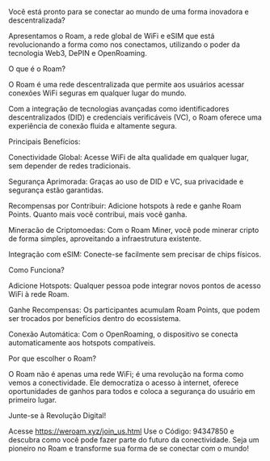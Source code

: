 Você está pronto para se conectar ao mundo de uma forma inovadora e descentralizada? 

Apresentamos o Roam, a rede global de WiFi e eSIM que está revolucionando a forma como nos conectamos, utilizando o poder da tecnologia Web3, DePIN e OpenRoaming.

O que é o Roam?

O Roam é uma rede descentralizada que permite aos usuários acessar conexões WiFi seguras em qualquer lugar do mundo. 

Com a integração de tecnologias avançadas como identificadores descentralizados (DID) e credenciais verificáveis (VC), o Roam oferece uma experiência de conexão fluida e altamente segura.

Principais Benefícios:

Conectividade Global: Acesse WiFi de alta qualidade em qualquer lugar, sem depender de redes tradicionais.

Segurança Aprimorada: Graças ao uso de DID e VC, sua privacidade e segurança estão garantidas.

Recompensas por Contribuir: Adicione hotspots à rede e ganhe Roam Points. Quanto mais você contribui, mais você ganha.

Mineracão de Criptomoedas: Com o Roam Miner, você pode minerar cripto de forma simples, aproveitando a infraestrutura existente.

Integração com eSIM: Conecte-se facilmente sem precisar de chips físicos.

Como Funciona?

Adicione Hotspots: Qualquer pessoa pode integrar novos pontos de acesso WiFi à rede Roam.

Ganhe Recompensas: Os participantes acumulam Roam Points, que podem ser trocados por benefícios dentro do ecossistema.

Conexão Automática: Com o OpenRoaming, o dispositivo se conecta automaticamente aos hotspots compatíveis.

Por que escolher o Roam?

O Roam não é apenas uma rede WiFi; é uma revolução na forma como vemos a conectividade. Ele democratiza o acesso à internet, oferece oportunidades de ganhos para todos e coloca a segurança do usuário em primeiro lugar.

Junte-se à Revolução Digital!

Acesse https://weroam.xyz/join_us.html Use o Código: 94347850 e descubra como você pode fazer parte do futuro da conectividade. Seja um pioneiro no Roam e transforme sua forma de se conectar com o mundo!
